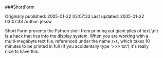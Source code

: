 ###ShortForm

Originally published: 2005-01-22 03:07:33
Last updated: 2005-01-22 03:07:33
Author: jessw 

Short Form prevents the Python shell from printing out giant piles of text.\nIt is a hack that ties into the display system.  When you are working with a multi-megabyte text file, referenced under the name `txt`, which takes 10 minutes to be printed in full (if you accidentally type '>>> txt') it's really nice to have this.